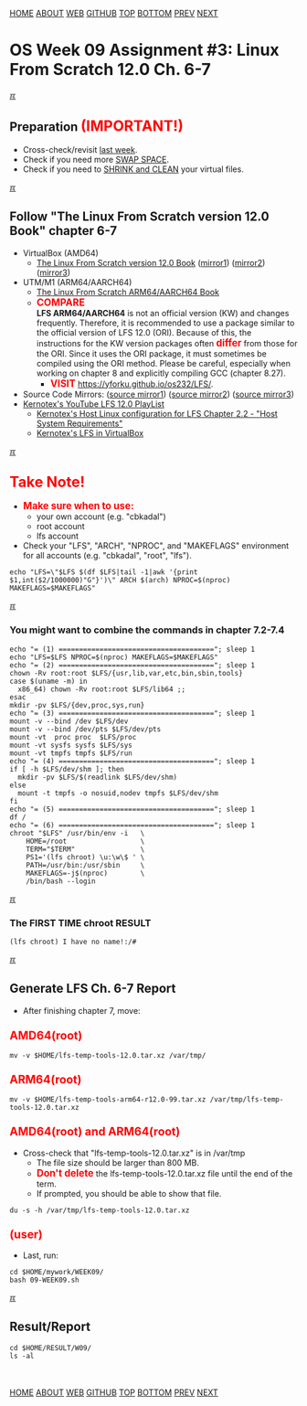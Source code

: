 ---
---
[HOME](index.md)
[ABOUT](README.md)
[WEB](https://osp4diss.vlsm.org/)
[GITHUB](https://github.com/os2xx/osp4diss/)
[TOP](#)
[BOTTOM](#endofpage)
[PREV](W09-02.md)
[NEXT](W09-04.md)

# OS Week 09 Assignment #3: Linux From Scratch 12.0 Ch. 6-7

[&#x213C;](#endofpage)<br id="idx00">
## Preparation <span style="color:red; font-weight:bold; font-size:larger;">(IMPORTANT!)</span>

* Cross-check/revisit [last week](W08-02.md#idx05).
* Check if you need more [SWAP SPACE](osp-125.md).
* Check if you need to [SHRINK and CLEAN](osp-126.md) your virtual files.

[&#x213C;](#)<br id="idx01">
## Follow "The Linux From Scratch version 12.0 Book" chapter 6-7
* VirtualBox (AMD64)
  * [The Linux From Scratch version 12.0 Book](https://www.linuxfromscratch.org/lfs/view/12.0/)
  ([mirror1](https://lfs.mirrors.hoobly.com/lfs/view/12.0/))
  ([mirror2](https://lfs-hk.koddos.net/lfs/view/12.0/))
  ([mirror3](https://lfs.opensource.foundation/lfs/view/12.0/))
* UTM/M1 (ARM64/AARCH64)
  * [The Linux From Scratch ARM64/AARCH64 Book](https://www.linuxfromscratch.org/~xry111/lfs/view/arm64/)
  * <span style="color:red; font-weight:bold; font-size:larger;">COMPARE</span><br>
    <b>LFS ARM64/AARCH64</b> is not an official version (KW) and changes frequently.
    Therefore, it is recommended to use a package similar to the official version of LFS 12.0 (ORI).
    Because of this, the instructions for the KW version packages often
    <span style="color:red; font-weight:bold; font-size:larger;">differ</span>
    from those for the ORI.  Since it uses the ORI package, it must sometimes be compiled using the ORI method.
    Please be careful, especially when working on chapter 8 and explicitly compiling GCC (chapter 8.27).
    * <span style="color:red; font-weight:bold; font-size:larger;">VISIT</span>
      <https://yforku.github.io/os232/LFS/>.
* Source Code Mirrors:
  ([source mirror1](https://lfs.gnlug.org/pub/lfs/lfs-packages/12.0/))
  ([source mirror2](https://mirror.fileplanet.com/lfs/pub/lfs/lfs-packages/12.0/))
  ([source mirror3](https://mirror.koddos.net/lfs/lfs-packages/12.0/))
* [Kernotex's YouTube LFS 12.0 PlayList](https://www.youtube.com/playlist?list=PLyc5xVO2uDsA5QPbtj_eYU8J0qrvU6315)
  * [Kernotex's Host Linux configuration for LFS Chapter 2.2 - "Host System Requirements"](https://www.youtube.com/playlist?list=PLyc5xVO2uDsCQChvKRDhF-cvsguDfd-y2)
  * [Kernotex's LFS in VirtualBox](https://www.youtube.com/playlist?list=PLyc5xVO2uDsB4gJ2dPySvs2eK_roFwKeb)

[&#x213C;](#)<br id="idx02">
## <span style="color:red; font-weight:bold; font-size:larger;">Take Note!</span>
* <span style="color:red; font-weight:bold; font-size:larger;">Make sure when to use:</span>
  * your own account (e.g. "cbkadal")
  * root account
  * lfs account
* Check your "LFS", "ARCH", "NPROC", and "MAKEFLAGS" environment for all accounts (e.g. "cbkadal", "root", "lfs").

```
echo "LFS=\"$LFS $(df $LFS|tail -1|awk '{print $1,int($2/1000000)"G"}')\" ARCH $(arch) NPROC=$(nproc) MAKEFLAGS=$MAKEFLAGS"

```

[&#x213C;](#)<br id="idx03">
### You might want to combine the commands in chapter 7.2-7.4

```
echo "= (1) ======================================"; sleep 1
echo "LFS=$LFS NPROC=$(nproc) MAKEFLAGS=$MAKEFLAGS"
echo "= (2) ======================================"; sleep 1
chown -Rv root:root $LFS/{usr,lib,var,etc,bin,sbin,tools}
case $(uname -m) in
  x86_64) chown -Rv root:root $LFS/lib64 ;;
esac
mkdir -pv $LFS/{dev,proc,sys,run}
echo "= (3) ======================================"; sleep 1
mount -v --bind /dev $LFS/dev
mount -v --bind /dev/pts $LFS/dev/pts
mount -vt  proc proc  $LFS/proc
mount -vt sysfs sysfs $LFS/sys
mount -vt tmpfs tmpfs $LFS/run
echo "= (4) ======================================"; sleep 1
if [ -h $LFS/dev/shm ]; then
  mkdir -pv $LFS/$(readlink $LFS/dev/shm)
else
  mount -t tmpfs -o nosuid,nodev tmpfs $LFS/dev/shm
fi
echo "= (5) ======================================"; sleep 1
df /
echo "= (6) ======================================"; sleep 1
chroot "$LFS" /usr/bin/env -i   \
    HOME=/root                  \
    TERM="$TERM"                \
    PS1='(lfs chroot) \u:\w\$ ' \
    PATH=/usr/bin:/usr/sbin     \
    MAKEFLAGS=-j$(nproc)        \
    /bin/bash --login

```

[&#x213C;](#)<br id="idx04">
### The FIRST TIME chroot RESULT

```
(lfs chroot) I have no name!:/#

```

[&#x213C;](#)<br id="idx05">
## Generate LFS Ch. 6-7 Report

* After finishing chapter 7, move:

### <span style="color:red; font-weight:bold; font-size:larger;">AMD64(root)</span>

```
mv -v $HOME/lfs-temp-tools-12.0.tar.xz /var/tmp/

```

### <span style="color:red; font-weight:bold; font-size:larger;">ARM64(root)</span>

```
mv -v $HOME/lfs-temp-tools-arm64-r12.0-99.tar.xz /var/tmp/lfs-temp-tools-12.0.tar.xz

```

### <span style="color:red; font-weight:bold; font-size:larger;">AMD64(root) and ARM64(root)</span>

* Cross-check that "lfs-temp-tools-12.0.tar.xz" is in /var/tmp
  * The file size should be larger than 800 MB.
  * <span style="color:red; font-weight:bold; font-size:larger;">Don't delete</span>
    the lfs-temp-tools-12.0.tar.xz file until the end of the term.
  * If prompted, you should be able to show that file.

```
du -s -h /var/tmp/lfs-temp-tools-12.0.tar.xz

```

### <span style="color:red; font-weight:bold; font-size:larger;">(user)</span>
* Last, run:

```
cd $HOME/mywork/WEEK09/
bash 09-WEEK09.sh

```

[&#x213C;](#)<br id="idx06">
## Result/Report

```
cd $HOME/RESULT/W09/
ls -al

```

<br id="endofpage"><br>
[HOME](index.md)
[ABOUT](README.md)
[WEB](https://osp4diss.vlsm.org/)
[GITHUB](https://github.com/os2xx/osp4diss/)
[TOP](#)
[BOTTOM](#endofpage)
[PREV](W09-02.md)
[NEXT](W09-04.md)
<br>

